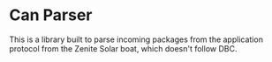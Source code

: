 # Can Parser

This is a library built to parse incoming packages from the application protocol from the Zenite Solar boat, which doesn't follow DBC.
